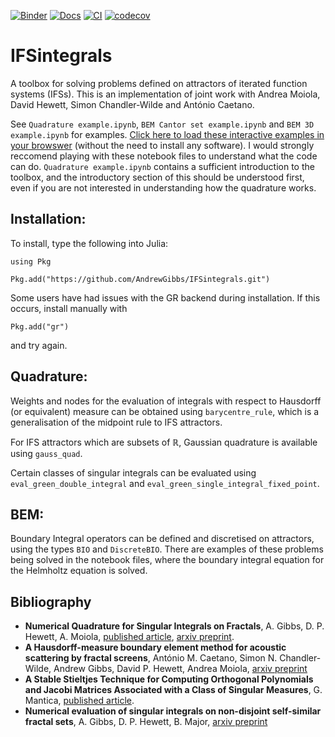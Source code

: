 [![Binder](https://mybinder.org/badge_logo.svg)](https://mybinder.org/v2/gh/AndrewGibbs/IFSintegrals/HEAD)
[![Docs](https://img.shields.io/badge/docs-dev-blue.svg)](https://andrewgibbs.github.io/IFSintegrals/dev/)
[![CI](https://github.com/AndrewGibbs/IFSintegrals/actions/workflows/CI.yml/badge.svg)](https://github.com/AndrewGibbs/IFSintegrals/actions/workflows/CI.yml)
[![codecov](https://codecov.io/gh/AndrewGibbs/IFSintegrals/branch/master/graph/badge.svg?token=H4ZHZU4TMH)](https://codecov.io/gh/AndrewGibbs/IFSintegrals)

# IFSintegrals

A toolbox for solving problems defined on attractors of iterated function systems (IFSs). This is an implementation of joint work with Andrea Moiola, David Hewett, Simon Chandler-Wilde and António Caetano.

See `Quadrature example.ipynb`, `BEM Cantor set example.ipynb` and `BEM 3D example.ipynb` for examples.
[Click here to load these interactive examples in your browswer](https://mybinder.org/v2/gh/AndrewGibbs/IFSintegrals/HEAD) (without the need to install any software). I would strongly reccomend playing with these notebook files to understand what the code can do. `Quadrature example.ipynb` contains a sufficient introduction to the toolbox, and the introductory section of this should be understood first, even if you are not interested in understanding how the quadrature works.

## Installation:
To install, type the following into Julia:

`using Pkg`

`Pkg.add("https://github.com/AndrewGibbs/IFSintegrals.git")`

Some users have had issues with the GR backend during installation. If this occurs, install manually with

`Pkg.add("gr")`

and try again.

## Quadrature:
Weights and nodes for the evaluation of integrals with respect to Hausdorff (or equivalent) measure can be obtained using `barycentre_rule`, which is a generalisation of the midpoint rule to IFS attractors.

For IFS attractors which are subsets of $\mathbb{R}$, Gaussian quadrature is available using `gauss_quad`.

Certain classes of singular integrals can be evaluated using `eval_green_double_integral` and `eval_green_single_integral_fixed_point`.


## BEM:
Boundary Integral operators can be defined and discretised on attractors, using the types `BIO` and `DiscreteBIO`.
There are examples of these problems being solved in the notebook files, where the boundary integral equation for the Helmholtz equation is solved.

## Bibliography
* **Numerical Quadrature for Singular Integrals on Fractals**, A. Gibbs, D. P. Hewett, A. Moiola, [published article](https://link.springer.com/article/10.1007/s11075-022-01378-9), [arxiv preprint](http://arxiv.org/abs/2112.11793).
* **A Hausdorff-measure boundary element method for acoustic scattering by fractal screens**, António M. Caetano, Simon N. Chandler-Wilde, Andrew Gibbs, David P. Hewett, Andrea Moiola, [arxiv preprint](https://arxiv.org/abs/2212.06594)
* **A Stable Stieltjes Technique for Computing Orthogonal Polynomials and Jacobi Matrices Associated with a
Class of Singular Measures**, G. Mantica, [published article](https://link.springer.com/article/10.1007/BF02437506).
* **Numerical evaluation of singular integrals on non-disjoint self-similar fractal sets**, A. Gibbs, D. P. Hewett, B. Major, [arxiv preprint](https://arxiv.org/abs/2303.13141)

